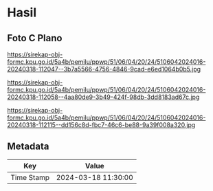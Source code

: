 # Hasil

## Foto C Plano

https://sirekap-obj-formc.kpu.go.id/5a4b/pemilu/ppwp/51/06/04/20/24/5106042024016-20240318-112047--3b7a5566-4756-4846-9cad-e6ed1064b0b5.jpg

https://sirekap-obj-formc.kpu.go.id/5a4b/pemilu/ppwp/51/06/04/20/24/5106042024016-20240318-112058--4aa80de9-3b49-424f-98db-3dd8183ad67c.jpg

https://sirekap-obj-formc.kpu.go.id/5a4b/pemilu/ppwp/51/06/04/20/24/5106042024016-20240318-112115--dd156c8d-fbc7-46c6-be88-9a39f008a320.jpg


## Metadata

| Key        | Value               |
| ---------- | ------------------- |
| Time Stamp | 2024-03-18 11:30:00 |




